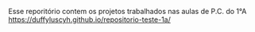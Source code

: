 Esse reporitório contem os projetos trabalhados nas aulas de P.C. do 1°A
https://duffyluscyh.github.io/repositorio-teste-1a/
